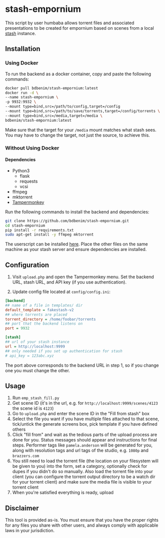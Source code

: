 # stash-empornium
This script by user humbaba allows torrent files and associated presentations to be created for empornium based on scenes from a local [stash](https://github.com/stashapp/stash) instance.

## Installation

### Using Docker

To run the backend as a docker container, copy and paste the following commands:
```bash
docker pull bdbenim/stash-empornium:latest
docker run -d \
--name stash-empornium \
-p 9932:9932 \
--mount type=bind,src=/path/to/config,target=/config
--mount type=bind,src=/path/to/save/torrents,target=/config/torrents \
--mount type=bind,src=/media,target=/media \
bdbenim/stash-empornium:latest
```

Make sure that the target for your `/media` mount matches what stash sees. You may have to change the target, not just the source, to achieve this.

### Without Using Docker

#### Dependencies
- Python3
  - flask
  - requests
  - vcsi
- ffmpeg
- mktorrent
- [Tampermonkey](https://www.tampermonkey.net)

Run the following commands to install the backend and dependencies:
```bash
git clone https://github.com/bdbenim/stash-empornium.git
cd stash-empornium
pip install -r requirements.txt
sudo apt-get install -y ffmpeg mktorrent
```

The userscript can be installed [here](https://github.com/bdbenim/stash-empornium/raw/main/emp_stash_fill.user.js). Place the other files on the same machine as your stash server and ensure dependencies are installed.

## Configuration
1. Visit `upload.php` and open the Tampermonkey menu. Set the backend URL, stash URL, and API key (if you use authentication).

2. Update config file located at `config/config.ini`:
```ini
[backend]
## name of a file in templates/ dir
default_template = fakestash-v2
## where torrents are placed
torrent_directory = /home/foobar/torrents
## port that the backend listens on
port = 9932

[stash]
## url of your stash instance
url = http://localhost:9999
## only needed if you set up authentication for stash
# api_key = 123abc.xyz
```
The port above corresponds to the backend URL in step 1, so if you change one you must change the other.

## Usage
1. Run `emp_stash_fill.py`
2. Get scene ID (it's in the url, e.g. for `http://localhost:9999/scenes/4123` the scene id is `4123`)
3. Go to `upload.php` and enter the scene ID in the "Fill from stash" box
4. Select the file you want if you have multiple files attached to that scene, tick/untick the generate screens box, pick template if you have defined others
5. Click "fill from" and wait as the tedious parts of the upload process are done for you. Status messages should appear and instructions for final steps. Performer tags like `pamela.anderson` will be generated for you, along with resolution tags and url tags of the studio, e.g. `1080p` and `brazzers.com`
6. You still need to load the torrent file (the location on your filesystem will be given to you) into the form, set a category, optionally check for dupes if you didn't do so manually. Also load the torrent file into your client (you can configure the torrent output directory to be a watch dir for your torrent client) and make sure the media file is visible to your torrent client
7. When you're satisfied everything is ready, upload

## Disclaimer
This tool is provided as-is. You must ensure that you have the proper rights for any files you share with other users, and always comply with applicable laws in your jurisdiction.
